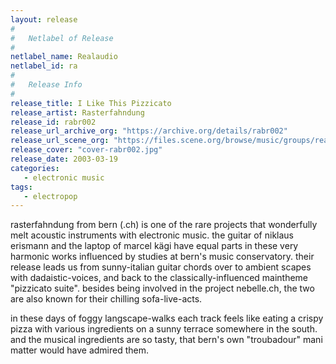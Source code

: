 ```yaml
---
layout: release
#
#   Netlabel of Release
#
netlabel_name: Realaudio
netlabel_id: ra
#
#   Release Info
#
release_title: I Like This Pizzicato
release_artist: Rasterfahndung
release_id: rabr002
release_url_archive_org: "https://archive.org/details/rabr002"
release_url_scene_org: "https://files.scene.org/browse/music/groups/realaudio/"
release_cover: "cover-rabr002.jpg"
release_date: 2003-03-19
categories:
   - electronic music
tags:
   - electropop
---
```

rasterfahndung from bern (.ch) is one of the rare projects that wonderfully melt acoustic instruments with electronic music. the guitar of niklaus erismann and the laptop of marcel kägi have equal parts in these very harmonic works influenced by studies at bern's music conservatory. their release leads us from sunny-italian guitar chords over to ambient scapes with dadaistic-voices, and back to the classically-influenced maintheme "pizzicato suite". besides being involved in the project nebelle.ch, the two are also known for their chilling sofa-live-acts.

in these days of foggy langscape-walks each track feels like eating a crispy pizza with various ingredients on a sunny terrace somewhere in the south. and the musical ingredients are so tasty, that bern's own "troubadour" mani matter would have admired them.
